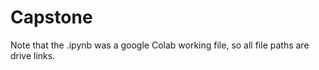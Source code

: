 # Capstone
Note that the .ipynb was a google Colab working file, so all file paths are drive links.
